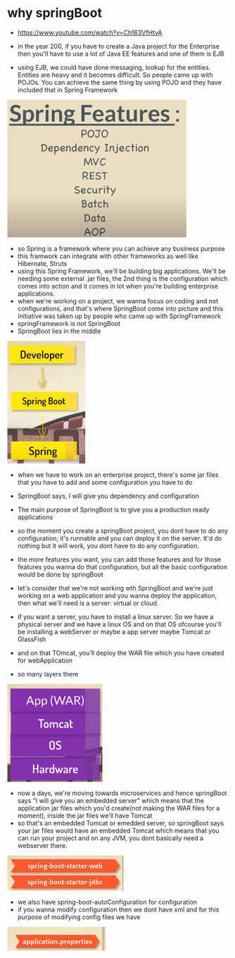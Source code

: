 # why springBoot

- https://www.youtube.com/watch?v=Ch163VfHtvA

- in the year 200, if you have to create a Java project for the Enterprise then you'll have to use a lot of Java EE features and one of them is EJB
- using EJB, we could have done messaging, lookup for the entities. Entities are heavy and it becomes difficult. So people came up with POJOs. You can achieve the same thing by using POJO and they have included that in Spring Framework

![Spring Features](https://github.com/anindameister/WebDevelopment/blob/master/snaps/34.PNG)

- so Spring is a framework where you can achieve any business purpose
- this framwork can integrate with other frameworks as well like Hibernate, Struts
- using this Spring Framework, we'll be building big applications. We'll be needing some external .jar files, the 2nd thing is the configuration which comes into action and it comes in lot when you're building enterprise applications.
- when we're working on a project, we wanna focus on coding and not configurations, and that's where SpringBoot come into picture and this initiative was taken up by people who came up with SpringFramework
- springFramework is not SpringBoot
- SpringBoot lies in the middle

![Spring Features](https://github.com/anindameister/WebDevelopment/blob/master/snaps/35.PNG)

- when we have to work on an enterprise project, there's some jar files that you have to add and some configuration you have to do 
- SpringBoot says, I will give you dependency and configuration
- The main purpose of SpringBoot is to give you a production  ready applications
- so the moment you create a springBoot project, you dont have to do any configuration; it's runnable and you can deploy it on the server. It'd do nothing but it will work, you dont have to do any configuration.
- the more features you want, you can add those features and for those features you wanna do that configuration, but all the basic configuration would be done by springBoot

- let's consider that we're not working wth SpringBoot and we're just working on a web application and you wanna deploy the application, then what we'll need is a server: virtual or cloud.
- if you want a server, you have to install a linux server. So we have a physical server and we have a linux OS and on that OS ofcourse you'll be installing a webServer or maybe a app server maybe Tomcat or GlassFish
- and on that TOmcat, you'll deploy the WAR file which you have created for webApplication
- so many layers there

![Spring Features](https://github.com/anindameister/WebDevelopment/blob/master/snaps/36.PNG)

- now a days, we're moving towards microservices and hence springBoot says "I will give you an embedded server" which means that the application jar files which you'd create(not making the WAR files for a moment), inside the jar files we'll have Tomcat
- so that's an embedded Tomcat or emedded server, so springBoot says your jar files would have an embedded Tomcat which means that you can run your project and on any JVM, you dont basically need a webserver there.

![Spring Features](https://github.com/anindameister/WebDevelopment/blob/master/snaps/37.PNG)

- we also have spring-boot-autoConfiguration for configuration
- if you wanna modify configuration then we dont have xml and for this purpose of modifying config files we have 

![Spring Features](https://github.com/anindameister/WebDevelopment/blob/master/snaps/38.PNG)
